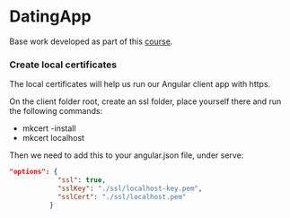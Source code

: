 # DatingApp
Base work developed as part of this [course](https://www.udemy.com/course/build-an-app-with-aspnet-core-and-angular-from-scratch/).

### Create local certificates

The local certificates will help us run our Angular client app with https.

On the client folder root, create an ssl folder, place yourself there and run the following commands:

- mkcert -install
- mkcert localhost

Then we need to add this to your angular.json file, under serve:
```json
"options": {
            "ssl": true,
            "sslKey": "./ssl/localhost-key.pem",
            "sslCert": "./ssl/localhost.pem"
          }
```
